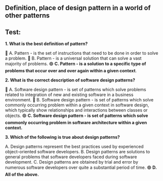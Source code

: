 ## Definition, place of design pattern in a world of other patterns
## Test:

**1. What is the best definition of pattern?**

🔴 A. Pattern - is the set of instructions that need to be done in order to solve a problem.
🔴 B. Pattern - is a universal solution that can solve a vast majority of problems. 
🟢 **C. Pattern - is a solution to a specific type of problems that occur over and over again within a given context**.

**2. What is the correct description of software design patterns?**

🔴  A. Software design pattern - is set of patterns which solve problems related to integration of new and existing software in a business environment.
🔴 B. Software design pattern - is set of patterns which solve commonly occurring problem within a given context in software design, which typically show relationships and interactions between classes or objects.
🟢 **C. Software design pattern - is set of patterns which solve commonly occurring problem in software architecture within a given context.**

**3. Which of the following is true about design patterns?**

A. Design patterns represent the best practices used by experienced object-oriented software developers.
B. Design patterns are solutions to general problems that software developers faced during software development.
C. Design patterns are obtained by trial and error by numerous software developers over quite a substantial period of time.
🟢 **D. All of the above.**